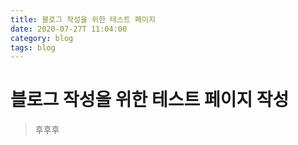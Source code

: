 ```yaml
---
title: 블로그 작성을 위한 테스트 페이지
date: 2020-07-27T 11:04:00
category: blog
tags: blog
---
```


# 블로그 작성을 위한 테스트 페이지 작성
> 후후후